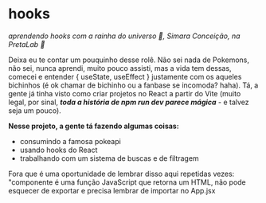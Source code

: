 # hooks
_aprendendo hooks com a rainha do universo :star2:, Simara Conceição, na PretaLab :purple_heart:_

Deixa eu te contar um pouquinho desse rolê. Não sei nada de Pokemons, não sei, nunca aprendi, muito pouco assisti, mas a vida tem dessas, comecei e entender { useState, useEffect } justamente com os aqueles bichinhos (é ok chamar de bichinho ou a fanbase se incomoda? haha).
Tá, a gente já tinha visto como criar projetos no React a partir do Vite (muito legal, por sinal, **_toda a história de npm run dev parece mágica_** - e talvez seja um pouco). 

**Nesse projeto, a gente tá fazendo algumas coisas:** 
* consumindo a famosa pokeapi
* usando hooks do React
* trabalhando com um sistema de buscas e de filtragem

Fora que é uma oportunidade de lembrar disso aqui repetidas vezes: "componente é uma função JavaScript que retorna um HTML, não pode esquecer de exportar e precisa lembrar de importar no App.jsx

